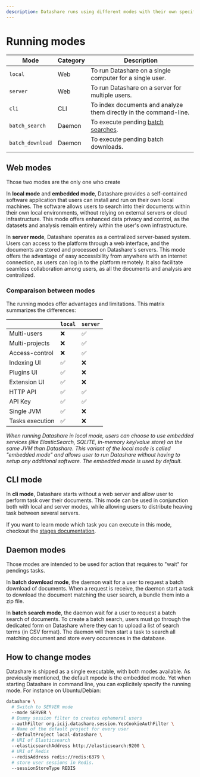 ```yaml
---
description: Datashare runs using different modes with their own specifities.
---
```


# Running modes

| Mode | Category | Description |
| --- | --- | --- |
| `local` | Web | To run Datashare on a single computer for a single user. |
| `server` | Web | To run Datashare on a server for multiple users. |
| `cli` | CLI | To index documents and analyze them directly in the command-line. |
| `batch_search` | Daemon | To execute pending [batch searches](/usage/batch-search-documents.md). |
| `batch_download` | Daemon | To execute pending batch downloads. |

## Web modes

Those two modes are the only one who create 

In **local mode** and **embedded mode**, Datashare provides a self-contained software application that users can install and run on their own local machines. The software allows users to search into their documents within their own local environments, without relying on external servers or cloud infrastructure. This mode offers enhanced data privacy and control, as the datasets and analysis remain entirely within the user's own infrastructure.

In **server mode**, Datashare operates as a centralized server-based system. Users can access to the platform through a web interface, and the documents are stored and processed on Datashare's servers. This mode offers the advantage of easy accessibility from anywhere with an internet connection, as users can log in to the platform remotely. It also facilitate seamless collaboration among users, as all the documents and analysis are centralized.

### Comparaison between modes

The running modes offer advantages and limitations. This matrix summarizes the differences:

|  | `local` | `server` |
| --- | --- | --- |
| Multi-users | ❌ | ✅ |
| Multi-projects | ❌ | ✅ |
| Access-control | ❌ | ✅ |
| Indexing UI | ✅ | ❌ |
| Plugins UI | ✅ | ❌ |
| Extension UI | ✅ | ❌ |
| HTTP API | ✅ | ✅ |
| API Key | ✅ | ✅ | ❌ |
| Single JVM | ✅ | ❌ |
| Tasks execution | ✅ | ❌ |

*When running Datashare in local mode, users can choose to use embedded services (like ElasticSearch, SQLITE, in-memory key/value store) on the same JVM than Datashare. This variant of the local mode is called "embedded mode" and allows user to run Datashare without having to setup any additional software. The embedded mode is used by default.*

## CLI mode

In **cli mode**, Datashare starts without a web server and allow user to perform task over their documents. This mode can be used in conjunction both with local and server modes, while allowing users to distribute heaving task between several servers.

If you want to learn mode which task you can execute in this mode, checkout the [stages documentation](/concepts/cli-stages.md).

## Daemon modes

Those modes are intended to be used for action that requires to "wait" for pendings tasks.

In **batch download mode**, the daemon wait for a user to request a batch download of documents. When a request is receive, the daemon start a task to download the document matching the user search, a bundle them into a zip file.

In **batch search mode**, the daemon wait for a user to request a batch search of documents. To create a batch search, users must go through the dedicated form on Datashare where they can to upload a list of search terms (in CSV format). The daemon will then start a task to search all matching document and store every occurences in the database.

## How to change modes

Datashare is shipped as a single executable, with both modes available. As previously mentioned, the default mpode is the embedded mode. Yet when starting Datashare in command line, you can explicitely specify the running mode. For instance on Ubuntu/Debian:

```sh
datashare \
  # Switch to SERVER mode
  --mode SERVER \
  # Dummy session filter to creates ephemeral users
  --authFilter org.icij.datashare.session.YesCookieAuthFilter \
  # Name of the default project for every user
  --defaultProject local-datashare \
  # URI of Elasticsearch
  --elasticsearchAddress http://elasticsearch:9200 \
  # URI of Redis 
  --redisAddress redis://redis:6379 \
  # store user sessions in Redis.
  --sessionStoreType REDIS
```
